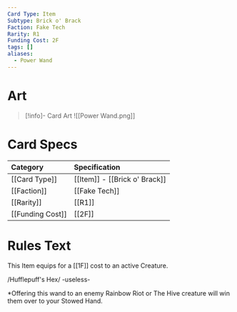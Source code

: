 ```yaml
---
Card Type: Item
Subtype: Brick o' Brack
Faction: Fake Tech
Rarity: R1
Funding Cost: 2F
tags: []
aliases:
  - Power Wand
---
```

# Art

> [!info]- Card Art
> ![[Power Wand.png]]

# Card Specs

| Category | Specification| 
| :--- | :--- |
| [[Card Type]] | [[Item]] - [[Brick o' Brack]] |  
| [[Faction]] | [[Fake Tech]] |  
| [[Rarity]] | [[R1]] |  
| [[Funding Cost]] | [[2F]] | 

# Rules Text  

This Item equips for a [[1F]] cost to an active Creature.  

/Hufflepuff's Hex/ -useless-  

*Offering this wand to an enemy Rainbow Riot or The Hive creature will win them over to your Stowed Hand.  

